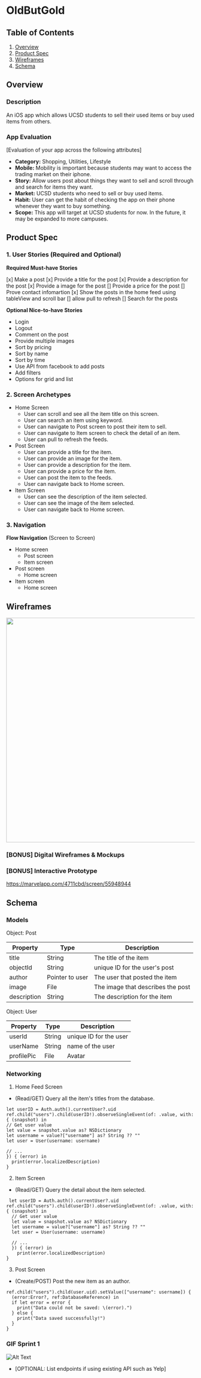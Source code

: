 # OldButGold

## Table of Contents
1. [Overview](#Overview)
1. [Product Spec](#Product-Spec)
1. [Wireframes](#Wireframes)
2. [Schema](#Schema)

## Overview
### Description
An iOS app which allows UCSD students to sell their used items or buy used items from others.


### App Evaluation
[Evaluation of your app across the following attributes]
- **Category:** Shopping, Utilities, Lifestyle
- **Mobile:** Mobility is important because students may want to access the trading market on their iphone.
- **Story:** Allow users post about things they want to sell and scroll through and search for items they want. 
- **Market:** UCSD students who need to sell or buy used items. 
- **Habit:** User can get the habit of checking the app on their phone whenever they want to buy something.
- **Scope:** This app will target at UCSD students for now. In the future, it may be expanded to more campuses.

## Product Spec

### 1. User Stories (Required and Optional)

**Required Must-have Stories**

[x] Make a post
[x] Provide a title for the post
[x] Provide a description for the post
[x] Provide a image for the post
[] Provide a price for the post
[] Prove contact infomartion 
[x] Show the posts in the home feed using tableView and scroll bar 
[] allow pull to refresh 
[] Search for the posts

**Optional Nice-to-have Stories**

* Login
* Logout
* Comment on the post
* Provide multiple images
* Sort by pricing
* Sort by name
* Sort by time
* Use API from facebook to add posts
* Add filters
* Options for grid and list

### 2. Screen Archetypes

* Home Screen
   * User can scroll and see all the item title on this screen.
   * User can search an item using keyword.
   * User can navigate to Post screen to post their item to sell.
   * User can navigate to Item screen to check the detail of an item.
   * User can pull to refresh the feeds.
* Post Screen
   * User can provide a title for the item.
   * User can provide an image for the item.
   * User can provide a description for the item.
   * User can provide a price for the item.
   * User can post the item to the feeds.
   * User can navigate back to Home screen.
* Item Screen
   * User can see the description of the item selected.
   * User can see the image of the item selected.
   * User can navigate back to Home screen.


### 3. Navigation

**Flow Navigation** (Screen to Screen)

* Home screen
   * Post screen
   * Item screen
* Post screen
   * Home screen
* Item screen
   * Home screen

## Wireframes
<img src="https://i.imgur.com/55hUhny.jpg" width=600>

### [BONUS] Digital Wireframes & Mockups

### [BONUS] Interactive Prototype
https://marvelapp.com/4711cbd/screen/55948944

## Schema 
### Models
Object: Post

| Property | Type | Description |
| -------- | ---- | ------- |
| title | String | The title of the item |
| objectId | String | unique ID for the user's post |
| author | Pointer to user | The user that posted the item |
| image | File | The image that describes the post|
| description | String | The description for the item |

Object: User

| Property | Type | Description |
| -------- | ---- | ------- |
| userId | String | unique ID for the user |
| userName | String | name of the user |
| profilePic | File | Avatar |

### Networking

 1. Home Feed Screen
  - (Read/GET) Query all the item's titles from the database.
  ```
 let userID = Auth.auth().currentUser?.uid
ref.child("users").child(userID!).observeSingleEvent(of: .value, with: { (snapshot) in
  // Get user value
  let value = snapshot.value as? NSDictionary
  let username = value?["username"] as? String ?? ""
  let user = User(username: username)

  // ...
  }) { (error) in
    print(error.localizedDescription)
}
```
 2. Item Screen
  - (Read/GET) Query the detail about the item selected.
```
 let userID = Auth.auth().currentUser?.uid
ref.child("users").child(userID!).observeSingleEvent(of: .value, with: { (snapshot) in
  // Get user value
  let value = snapshot.value as? NSDictionary
  let username = value?["username"] as? String ?? ""
  let user = User(username: username)

  // ...
  }) { (error) in
    print(error.localizedDescription)
}
```

 3. Post Screen
  - (Create/POST) Post the new item as an author.

```
ref.child("users").child(user.uid).setValue(["username": username]) {
  (error:Error?, ref:DatabaseReference) in
  if let error = error {
    print("Data could not be saved: \(error).")
  } else {
    print("Data saved successfully!")
  }
}
```
### GIF Sprint 1

![Alt Text](https://media.giphy.com/media/jSDPuwAdIOT8FvVBRf/giphy.gif)


- [OPTIONAL: List endpoints if using existing API such as Yelp]
